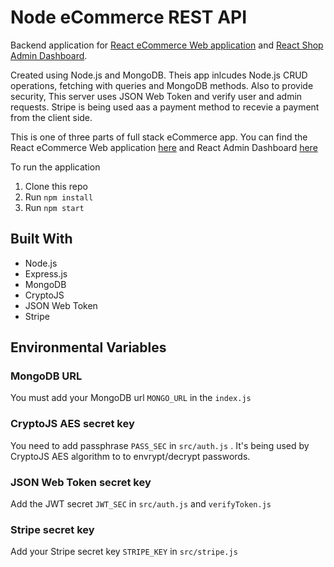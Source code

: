 # Node eCommerce REST API

Backend application for [React eCommerce Web application](https://github.com/adarraji/react-shop) and [React Shop Admin Dashboard](https://github.com/adarraji/react-shop-admin).

Created using Node.js and MongoDB. Theis app inlcudes Node.js CRUD operations, fetching with queries and MongoDB methods. Also to provide security, This server uses JSON Web Token and verify user and admin requests. Stripe is being used aas a payment method to recevie a payment from the client side.

This is one of three parts of full stack eCommerce app. You can find the React eCommerce Web application [here](https://github.com/adarraji/react-shop) and React Admin Dashboard [here](https://github.com/adarraji/react-shop-admin)


To run the application

1. Clone this repo
2. Run `npm install`
3. Run `npm start`

## Built With

* Node.js
* Express.js
* MongoDB
* CryptoJS
* JSON Web Token
* Stripe

## Environmental Variables

### MongoDB URL

You must add your MongoDB url `MONGO_URL` in the `index.js`


### CryptoJS AES secret key

You need to add passphrase `PASS_SEC` in `src/auth.js` . It's being used by CryptoJS AES algorithm to to envrypt/decrypt passwords.


### JSON Web Token secret key

Add the JWT secret `JWT_SEC` in `src/auth.js` and `verifyToken.js`

### Stripe secret key

Add your Stripe secret key `STRIPE_KEY` in `src/stripe.js`
